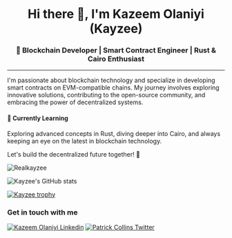 <h1 align="center">Hi there 👋, I'm Kazeem Olaniyi (Kayzee)</h1>
<h3 align="center">🚀 Blockchain Developer | Smart Contract Engineer | Rust & Cairo Enthusiast</h3>

---
I'm passionate about blockchain technology and specialize in developing smart contracts on EVM-compatible chains. My journey involves exploring innovative solutions, contributing to the open-source community, and embracing the power of decentralized systems.

#### 🌱 Currently Learning

Exploring advanced concepts in Rust, diving deeper into Cairo, and always keeping an eye on the latest in blockchain technology.

Let's build the decentralized future together! 🚀

<p align="left"> <img src="https://komarev.com/ghpvc/?username=Realkayzee&label=Profile%20views&color=3E001F&style=flat" alt="Realkayzee" /> </p>

![Kayzee's GitHub stats](https://github-readme-stats.vercel.app/api?username=Realkayzee&show_icons=true&theme=radical&hide=contribs&count_private=true&rank_icon=github)

[![Kayzee trophy](https://github-profile-trophy.vercel.app/?username=Realkayzee&theme=radical&title=Repositories,PullRequest,Stars,Commit,Followers)](https://github.com/realkayzee)

### Get in touch with me
[![Kazeem Olaniyi Linkedin](https://img.shields.io/badge/LinkedIn-0077B5?style=for-the-badge&logo=linkedin&logoColor=white)](https://www.linkedin.com/in/kazeem-olaniyi-9a9943155/)
[![Patrick Collins Twitter](https://img.shields.io/badge/Twitter-1DA1F2?style=for-the-badge&logo=twitter&logoColor=white)](https://twitter.com/Real_kayzee1)

